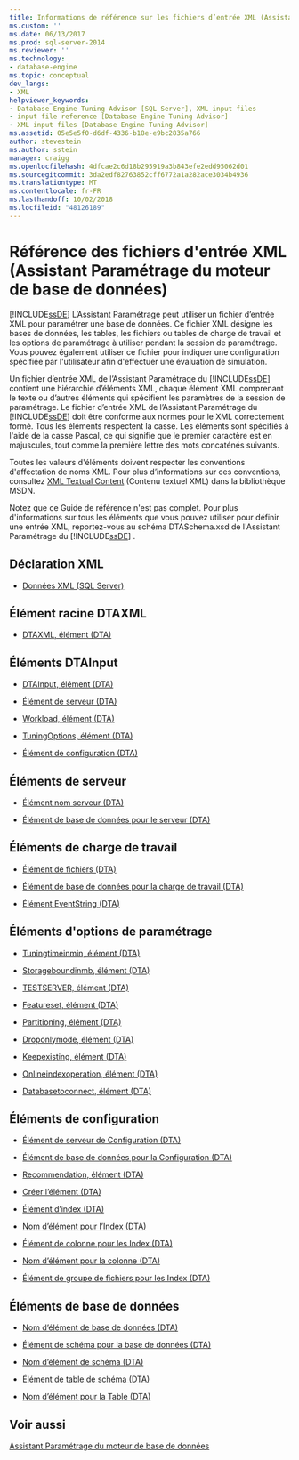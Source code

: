 ```yaml
---
title: Informations de référence sur les fichiers d’entrée XML (Assistant Paramétrage du moteur de base de données) | Microsoft Docs
ms.custom: ''
ms.date: 06/13/2017
ms.prod: sql-server-2014
ms.reviewer: ''
ms.technology:
- database-engine
ms.topic: conceptual
dev_langs:
- XML
helpviewer_keywords:
- Database Engine Tuning Advisor [SQL Server], XML input files
- input file reference [Database Engine Tuning Advisor]
- XML input files [Database Engine Tuning Advisor]
ms.assetid: 05e5e5f0-d6df-4336-b18e-e9bc2835a766
author: stevestein
ms.author: sstein
manager: craigg
ms.openlocfilehash: 4dfcae2c6d18b295919a3b843efe2edd95062d01
ms.sourcegitcommit: 3da2edf82763852cff6772a1a282ace3034b4936
ms.translationtype: MT
ms.contentlocale: fr-FR
ms.lasthandoff: 10/02/2018
ms.locfileid: "48126189"
---
```

# <a name="xml-input-file-reference-database-engine-tuning-advisor"></a>Référence des fichiers d'entrée XML (Assistant Paramétrage du moteur de base de données)
  [!INCLUDE[ssDE](../../includes/ssde-md.md)] L’Assistant Paramétrage peut utiliser un fichier d’entrée XML pour paramétrer une base de données. Ce fichier XML désigne les bases de données, les tables, les fichiers ou tables de charge de travail et les options de paramétrage à utiliser pendant la session de paramétrage. Vous pouvez également utiliser ce fichier pour indiquer une configuration spécifiée par l'utilisateur afin d'effectuer une évaluation de simulation.  
  
 Un fichier d’entrée XML de l’Assistant Paramétrage du [!INCLUDE[ssDE](../../includes/ssde-md.md)] contient une hiérarchie d’éléments XML, chaque élément XML comprenant le texte ou d’autres éléments qui spécifient les paramètres de la session de paramétrage. Le fichier d’entrée XML de l’Assistant Paramétrage du [!INCLUDE[ssDE](../../includes/ssde-md.md)] doit être conforme aux normes pour le XML correctement formé. Tous les éléments respectent la casse. Les éléments sont spécifiés à l'aide de la casse Pascal, ce qui signifie que le premier caractère est en majuscules, tout comme la première lettre des mots concaténés suivants.  
  
 Toutes les valeurs d'éléments doivent respecter les conventions d'affectation de noms XML. Pour plus d’informations sur ces conventions, consultez [XML Textual Content](http://go.microsoft.com/fwlink/?LinkId=7614) (Contenu textuel XML) dans la bibliothèque MSDN.  
  
 Notez que ce Guide de référence n'est pas complet. Pour plus d'informations sur tous les éléments que vous pouvez utiliser pour définir une entrée XML, reportez-vous au schéma DTASchema.xsd de l'Assistant Paramétrage du [!INCLUDE[ssDE](../../includes/ssde-md.md)] .  
  
## <a name="xml-declaration"></a>Déclaration XML  
  
-   [Données XML &#40;SQL Server&#41;](../../relational-databases/xml/xml-data-sql-server.md)  
  
## <a name="dtaxml-root-element"></a>Élément racine DTAXML  
  
-   [DTAXML, élément &#40;DTA&#41;](dtaxml-element-dta.md)  
  
## <a name="dtainput-elements"></a>Éléments DTAInput  
  
-   [DTAInput, élément &#40;DTA&#41;](dtainput-element-dta.md)  
  
-   [Élément de serveur &#40;DTA&#41;](server-element-dta.md)  
  
-   [Workload, élément &#40;DTA&#41;](workload-element-dta.md)  
  
-   [TuningOptions, élément &#40;DTA&#41;](tuningoptions-element-dta.md)  
  
-   [Élément de configuration &#40;DTA&#41;](configuration-element-dta.md)  
  
## <a name="server-elements"></a>Éléments de serveur  
  
-   [Élément nom serveur &#40;DTA&#41;](name-element-for-server-dta.md)  
  
-   [Élément de base de données pour le serveur &#40;DTA&#41;](database-element-for-server-dta.md)  
  
## <a name="workload-elements"></a>Éléments de charge de travail  
  
-   [Élément de fichiers &#40;DTA&#41;](file-element-dta.md)  
  
-   [Élément de base de données pour la charge de travail &#40;DTA&#41;](database-element-for-workload-dta.md)  
  
-   [Élément EventString &#40;DTA&#41;](eventstring-element-dta.md)  
  
## <a name="tuning-options-elements"></a>Éléments d'options de paramétrage  
  
-   [Tuningtimeinmin, élément &#40;DTA&#41;](tuningtimeinmin-element-dta.md)  
  
-   [Storageboundinmb, élément &#40;DTA&#41;](storageboundinmb-element-dta.md)  
  
-   [TESTSERVER, élément &#40;DTA&#41;](testserver-element-dta.md)  
  
-   [Featureset, élément &#40;DTA&#41;](featureset-element-dta.md)  
  
-   [Partitioning, élément &#40;DTA&#41;](partitioning-element-dta.md)  
  
-   [Droponlymode, élément &#40;DTA&#41;](droponlymode-element-dta.md)  
  
-   [Keepexisting, élément &#40;DTA&#41;](keepexisting-element-dta.md)  
  
-   [Onlineindexoperation, élément &#40;DTA&#41;](onlineindexoperation-element-dta.md)  
  
-   [Databasetoconnect, élément &#40;DTA&#41;](databasetoconnect-element-dta.md)  
  
## <a name="configuration-elements"></a>Éléments de configuration  
  
-   [Élément de serveur de Configuration &#40;DTA&#41;](server-element-for-configuration-dta.md)  
  
-   [Élément de base de données pour la Configuration &#40;DTA&#41;](database-element-for-configuration-dta.md)  
  
-   [Recommendation, élément &#40;DTA&#41;](recommendation-element-dta.md)  
  
-   [Créer l’élément &#40;DTA&#41;](create-element-dta.md)  
  
-   [Élément d’index &#40;DTA&#41;](index-element-dta.md)  
  
-   [Nom d’élément pour l’Index &#40;DTA&#41;](name-element-for-index-dta.md)  
  
-   [Élément de colonne pour les Index &#40;DTA&#41;](column-element-for-index-dta.md)  
  
-   [Nom d’élément pour la colonne &#40;DTA&#41;](name-element-for-column-dta.md)  
  
-   [Élément de groupe de fichiers pour les Index &#40;DTA&#41;](filegroup-element-for-index-dta.md)  
  
## <a name="database-elements"></a>Éléments de base de données  
  
-   [Nom d’élément de base de données &#40;DTA&#41;](name-element-for-database-dta.md)  
  
-   [Élément de schéma pour la base de données &#40;DTA&#41;](schema-element-for-database-dta.md)  
  
-   [Nom d’élément de schéma &#40;DTA&#41;](name-element-for-schema-dta.md)  
  
-   [Élément de table de schéma &#40;DTA&#41;](table-element-for-schema-dta.md)  
  
-   [Nom d’élément pour la Table &#40;DTA&#41;](name-element-for-table-dta.md)  
  
## <a name="see-also"></a>Voir aussi  
 [Assistant Paramétrage du moteur de base de données](../../relational-databases/performance/database-engine-tuning-advisor.md)  
  
  
